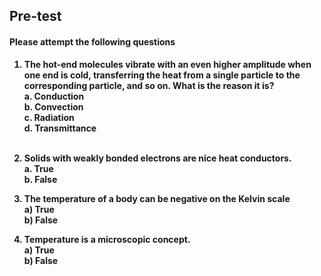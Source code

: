 ## <b> Pre-test
#### Please attempt the following questions

1) The hot-end molecules vibrate with an even higher amplitude when one end is cold, transferring the heat from a single particle to the corresponding particle, and so on. What is the reason it is?<br>
<b>**a. Conduction**<br></b>
b. Convection<br>
c. Radiation<br>
d. Transmittance<br><br>

2) Solids with weakly bonded electrons are nice heat conductors.<br>
<b>**a. True**<br></b>
b. False<br>

3) The temperature of a body can be negative on the Kelvin scale<br>
a) True<br>
<b>**b) False**<br></b>

4) Temperature is a microscopic concept. <br>
a) True<br>
<b>**b) False**<br></b>
